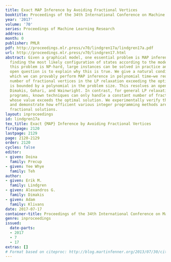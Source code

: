 ```yaml
---
title: Exact MAP Inference by Avoiding Fractional Vertices
booktitle: Proceedings of the 34th International Conference on Machine Learning
year: '2017'
volume: '70'
series: Proceedings of Machine Learning Research
address: 
month: 0
publisher: PMLR
pdf: http://proceedings.mlr.press/v70/lindgren17a/lindgren17a.pdf
url: http://proceedings.mlr.press/v70/lindgren17.html
abstract: Given a graphical model, one essential problem is MAP inference, that is,
  finding the most likely configuration of states according to the model. Although
  this problem is NP-hard, large instances can be solved in practice and it is a major
  open question is to explain why this is true. We give a natural condition under
  which we can provably perform MAP inference in polynomial time—we require that the
  number of fractional vertices in the LP relaxation exceeding the optimal solution
  is bounded by a polynomial in the problem size. This resolves an open question by
  Dimakis, Gohari, and Wainwright. In contrast, for general LP relaxations of integer
  programs, known techniques can only handle a constant number of fractional vertices
  whose value exceeds the optimal solution. We experimentally verify this condition
  and demonstrate how efficient various integer programming methods are at removing
  fractional solutions.
layout: inproceedings
id: lindgren17a
tex_title: Exact {MAP} Inference by Avoiding Fractional Vertices
firstpage: 2120
lastpage: 2129
page: 2120-2129
order: 2120
cycles: false
editor:
- given: Doina
  family: Precup
- given: Yee Whye
  family: Teh
author:
- given: Erik M.
  family: Lindgren
- given: Alexandros G.
  family: Dimakis
- given: Adam
  family: Klivans
date: 2017-07-17
container-title: Proceedings of the 34th International Conference on Machine Learning
genre: inproceedings
issued:
  date-parts:
  - 2017
  - 7
  - 17
extras: []
# Format based on citeproc: http://blog.martinfenner.org/2013/07/30/citeproc-yaml-for-bibliographies/
---
```

